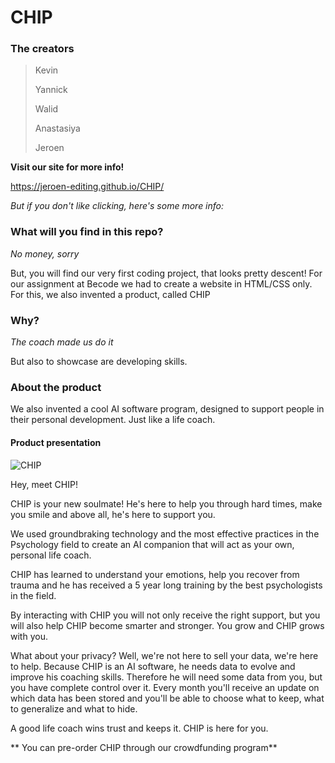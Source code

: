 # CHIP

### The creators
> Kevin
>
>Yannick
>
>Walid
>
>Anastasiya
>
>Jeroen

**Visit our site for more info!**

https://jeroen-editing.github.io/CHIP/

*But if you don't like clicking, here's some more info:*

### What will you find in this repo?

*No money, sorry*

But, you will find our very first coding project, that looks pretty descent!
For our assignment at Becode we had to create a website in HTML/CSS only.
For this, we also invented a product, called CHIP

### Why?

*The coach made us do it*

But also to showcase are developing skills.

### About the product

We also invented a cool AI software program, designed to support people in their personal development. 
Just like a life coach.

#### Product presentation

![CHIP](/assets/adult-artificial-intelligence-bot-1020325.jpg)

Hey, meet CHIP!

CHIP is your new soulmate!
He's here to help you through hard times, make you smile and above all, he's here to support you.

We used groundbraking technology and the most effective practices in the Psychology field to create an AI companion
that will act as your own, personal life coach.

CHIP has learned to understand your emotions, help you recover from trauma and he has received a 5 year long training
by the best psychologists in the field.

By interacting with CHIP you will not only receive the right support, but you will also help CHIP become smarter and stronger.
You grow and CHIP grows with you.

What about your privacy?
Well, we're not here to sell your data, we're here to help. Because CHIP is an AI software, he needs data to evolve and improve his coaching skills.
Therefore he will need some data from you, but you have complete control over it.
Every month you'll receive an update on which data has been stored and you'll be able to choose what to keep, what to generalize and what to hide.

A good life coach wins trust and keeps it. CHIP is here for you.

** You can pre-order CHIP through our crowdfunding program**
